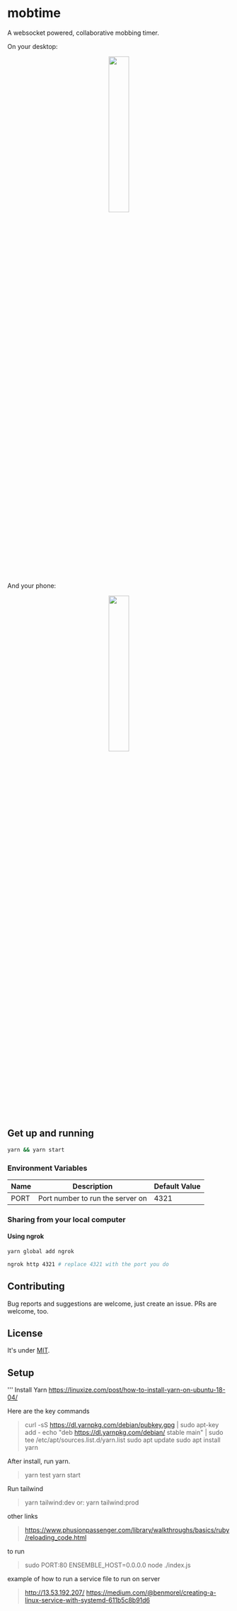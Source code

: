# mobtime

A websocket powered, collaborative mobbing timer.

On your desktop:

<p align="center">
  <img src="./docs/screenshot.png" width="30%" height="auto" />
</p>

And your phone:

<p align="center">
  <img src="./docs/screenshot-mobile.png" width="30%" height="auto" />
</p>

## Get up and running

```bash
yarn && yarn start
```

### Environment Variables

| Name            | Description                      | Default Value      |
| --------------- | -------------------------------- | ------------------ |
| PORT            | Port number to run the server on | 4321               |

### Sharing from your local computer

#### Using ngrok

```bash
yarn global add ngrok

ngrok http 4321 # replace 4321 with the port you do
```

## Contributing

Bug reports and suggestions are welcome, just create an issue. PRs are welcome, too.

## License

It's under [MIT](./LICENSE.md).


## Setup
''' Install Yarn
 https://linuxize.com/post/how-to-install-yarn-on-ubuntu-18-04/

Here are the key commands
> curl -sS https://dl.yarnpkg.com/debian/pubkey.gpg | sudo apt-key add -
> echo "deb https://dl.yarnpkg.com/debian/ stable main" | sudo tee /etc/apt/sources.list.d/yarn.list
> sudo apt update
> sudo apt install yarn

After install, run yarn.
> yarn test
> yarn start

Run tailwind
> yarn tailwind:dev
> or: yarn tailwind:prod

other links
> https://www.phusionpassenger.com/library/walkthroughs/basics/ruby/reloading_code.html

to run
> sudo PORT:80 ENSEMBLE_HOST=0.0.0.0 node ./index.js

example of how to run a service file to run on server
> http://13.53.192.207/
https://medium.com/@benmorel/creating-a-linux-service-with-systemd-611b5c8b91d6

